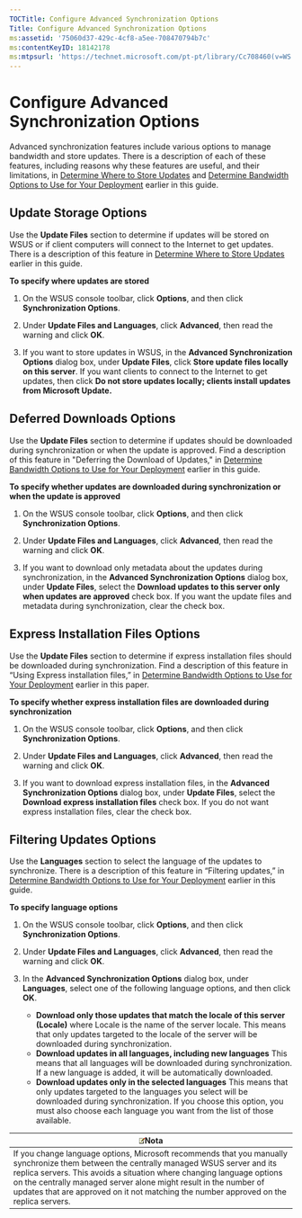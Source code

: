 ```yaml
---
TOCTitle: Configure Advanced Synchronization Options
Title: Configure Advanced Synchronization Options
ms:assetid: '75060d37-429c-4cf8-a5ee-708470794b7c'
ms:contentKeyID: 18142178
ms:mtpsurl: 'https://technet.microsoft.com/pt-pt/library/Cc708460(v=WS.10)'
---
```


Configure Advanced Synchronization Options
==========================================

Advanced synchronization features include various options to manage bandwidth and store updates. There is a description of each of these features, including reasons why these features are useful, and their limitations, in [Determine Where to Store Updates](https://technet.microsoft.com/3102c059-d7a4-49d8-8de8-299e730bb109) and [Determine Bandwidth Options to Use for Your Deployment](https://technet.microsoft.com/8001cd1d-8c32-4962-8bad-9dede4cd90e5) earlier in this guide.

Update Storage Options
----------------------

Use the **Update Files** section to determine if updates will be stored on WSUS or if client computers will connect to the Internet to get updates. There is a description of this feature in [Determine Where to Store Updates](https://technet.microsoft.com/3102c059-d7a4-49d8-8de8-299e730bb109) earlier in this guide.

**To specify where updates are stored**
1.  On the WSUS console toolbar, click **Options**, and then click **Synchronization Options**.

2.  Under **Update Files and Languages**, click **Advanced**, then read the warning and click **OK**.

3.  If you want to store updates in WSUS, in the **Advanced Synchronization Options** dialog box, under **Update Files**, click **Store update files locally on this server**. If you want clients to connect to the Internet to get updates, then click **Do not store updates locally; clients install updates from Microsoft Update.**

Deferred Downloads Options
--------------------------

Use the **Update Files** section to determine if updates should be downloaded during synchronization or when the update is approved. Find a description of this feature in "Deferring the Download of Updates," in [Determine Bandwidth Options to Use for Your Deployment](https://technet.microsoft.com/8001cd1d-8c32-4962-8bad-9dede4cd90e5) earlier in this guide.

**To specify whether updates are downloaded during synchronization or when the update is approved**
1.  On the WSUS console toolbar, click **Options**, and then click **Synchronization Options**.

2.  Under **Update Files and Languages**, click **Advanced**, then read the warning and click **OK**.

3.  If you want to download only metadata about the updates during synchronization, in the **Advanced Synchronization Options** dialog box, under **Update Files**, select the **Download updates to this server only when updates are approved** check box. If you want the update files and metadata during synchronization, clear the check box.

Express Installation Files Options
----------------------------------

Use the **Update Files** section to determine if express installation files should be downloaded during synchronization. Find a description of this feature in “Using Express installation files,” in [Determine Bandwidth Options to Use for Your Deployment](https://technet.microsoft.com/8001cd1d-8c32-4962-8bad-9dede4cd90e5) earlier in this paper.

**To specify whether express installation files are downloaded during synchronization**
1.  On the WSUS console toolbar, click **Options**, and then click **Synchronization Options**.

2.  Under **Update Files and Languages**, click **Advanced**, then read the warning and click **OK**.

3.  If you want to download express installation files, in the **Advanced Synchronization Options** dialog box, under **Update Files**, select the **Download express installation files** check box. If you do not want express installation files, clear the check box.

Filtering Updates Options
-------------------------

Use the **Languages** section to select the language of the updates to synchronize. There is a description of this feature in “Filtering updates,” in [Determine Bandwidth Options to Use for Your Deployment](https://technet.microsoft.com/8001cd1d-8c32-4962-8bad-9dede4cd90e5) earlier in this guide.

**To specify language options**
1.  On the WSUS console toolbar, click **Options**, and then click **Synchronization Options**.

2.  Under **Update Files and Languages**, click **Advanced**, then read the warning and click **OK**.

3.  In the **Advanced Synchronization Options** dialog box, under **Languages**, select one of the following language options, and then click **OK**.

    -   **Download only those updates that match the locale of this server (Locale)** where Locale is the name of the server locale. This means that only updates targeted to the locale of the server will be downloaded during synchronization.
    -   **Download updates in all languages, including new languages** This means that all languages will be downloaded during synchronization. If a new language is added, it will be automatically downloaded.
    -   **Download updates only in the selected languages** This means that only updates targeted to the languages you select will be downloaded during synchronization. If you choose this option, you must also choose each language you want from the list of those available.

| ![](images/Cc708460.note(WS.10).gif)Nota                                                                                                                                                                                                                                                                                                           |
|---------------------------------------------------------------------------------------------------------------------------------------------------------------------------------------------------------------------------------------------------------------------------------------------------------------------------------------------------------------------------------|
| If you change language options, Microsoft recommends that you manually synchronize them between the centrally managed WSUS server and its replica servers. This avoids a situation where changing language options on the centrally managed server alone might result in the number of updates that are approved on it not matching the number approved on the replica servers. |
